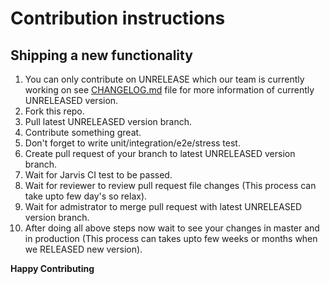 # Contribution instructions

## Shipping a new functionality
 
1. You can only contribute on UNRELEASE which our team is currently working on see [CHANGELOG.md](https://github.com/Techistan/md2urdu/blob/master/CHANGELOG.md) file for more information of currently UNRELEASED version.
2. Fork this repo.
3. Pull latest UNRELEASED version branch.
4. Contribute something great.
5. Don't forget to write unit/integration/e2e/stress test.
6. Create pull request of your branch to latest UNRELEASED version branch.
7. Wait for Jarvis CI test to be passed.
8. Wait for reviewer to review pull request file changes (This process can take upto few day's so relax).
9. Wait for admistrator to merge pull request with latest UNRELEASED version branch.
10. After doing all above steps now wait to see your changes in master and in production (This process can takes upto few weeks or months when we RELEASED new version).


**Happy Contributing**